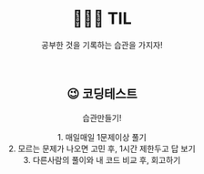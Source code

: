 <div align="center">

# 👩🏻‍💻 TIL
공부한 것을 기록하는 습관을 가지자!

<br>

## 😉 코딩테스트

습관만들기!
<div>1. 매일매일 1문제이상 풀기</div>
<div>2. 모르는 문제가 나오면 고민 후, 1시간 제한두고 답 보기</div>
<div>3. 다른사람의 풀이와 내 코드 비교 후, 회고하기</div>
</div>
</div>
